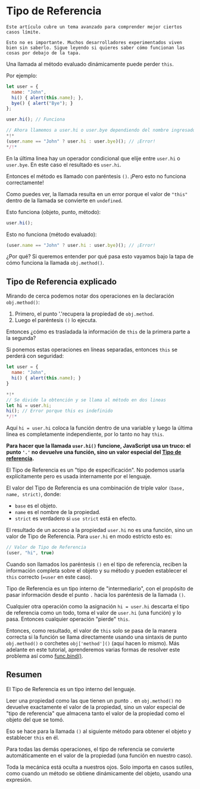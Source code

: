 
# Tipo de Referencia

```warn header="Característica del lenguaje en profundidad"
Este artículo cubre un tema avanzado para comprender mejor ciertos casos límite.

Esto no es importante. Muchos desarrolladores experimentados viven bien sin saberlo. Sigue leyendo si quieres saber cómo funcionan las cosas por debajo de la tapa.
```

Una llamada al método evaluado dinámicamente puede perder `this`.

Por ejemplo:

```js run
let user = {
  name: "John",
  hi() { alert(this.name); },
  bye() { alert("Bye"); }
};

user.hi(); // Funciona

// Ahora llamemos a user.hi o user.bye dependiendo del nombre ingresado
*!*
(user.name == "John" ? user.hi : user.bye)(); // ¡Error!
*/!*
```

En la última linea hay un operador condicional que elije entre `user.hi` o `user.bye`. En este caso el resultado es `user.hi`.

Entonces el método es llamado con paréntesis `()`. ¡Pero esto no funciona correctamente!

Como puedes ver, la llamada resulta en un error porque el valor de `"this"` dentro de la llamada se convierte en `undefined`.

Esto funciona (objeto, punto, método):
```js
user.hi();
```

Esto no funciona (método evaluado):
```js
(user.name == "John" ? user.hi : user.bye)(); // ¡Error!
```

¿Por qué? Si queremos entender por qué pasa esto vayamos bajo la tapa de cómo funciona la llamada `obj.method()`.

## Tipo de Referencia explicado

Mirando de cerca podemos notar dos operaciones en la declaración  `obj.method()`:

1. Primero, el punto '.'recupera la propiedad de `obj.method`.
2. Luego el paréntesis `()` lo ejecuta.

Entonces ¿cómo es trasladada la información de `this` de la primera parte a la segunda?

Si ponemos estas operaciones en líneas separadas, entonces `this` se perderá con seguridad:

```js run
let user = {
  name: "John",
  hi() { alert(this.name); }
}

*!*
// Se divide la obtención y se llama al método en dos lineas
let hi = user.hi;
hi(); // Error porque this es indefinido
*/!*
```

Aquí `hi = user.hi` coloca la función dentro de una variable y luego la última linea es completamente independiente, por lo tanto no hay `this`.

**Para hacer que la llamada `user.hi()` funcione, JavaScript usa un truco: el punto `'.'` no devuelve una función, sino un valor especial del [Tipo de referencia](https://tc39.github.io/ecma262/#sec-reference-specification-type).**

El Tipo de Referencia es un "tipo de especificación". No podemos usarla explícitamente pero es usada internamente por el lenguaje.

El valor del Tipo de Referencia es una combinación de triple valor `(base, name, strict)`, donde:

- `base` es el objeto.
- `name` es el nombre de la propiedad.
- `strict` es verdadero si `use strict` está en efecto.

El resultado de un acceso a la propiedad `user.hi` no es una función, sino un valor de Tipo de Referencia. Para `user.hi` en modo estricto esto es:

```js
// Valor de Tipo de Referencia
(user, "hi", true)
```

Cuando son llamados los paréntesis `()` en el tipo de referencia, reciben la información completa sobre el objeto y su método y pueden establecer el `this` correcto (`=user` en este caso).

Tipo de Referencia es un tipo interno de "intermediario", con el propósito de pasar información desde el punto `.` hacia los paréntesis de la llamada `()`.

Cualquier otra operación como la asignación `hi = user.hi` descarta el tipo de referencia como un todo, toma el valor de `user.hi` (una función) y lo pasa. Entonces cualquier operación "pierde" `this`.

Entonces, como resultado, el valor de `this` solo se pasa de la manera correcta si la función se llama directamente usando una sintaxis de punto `obj.method()` o corchetes `obj['method']()` (aquí hacen lo mismo). Más adelante en este tutorial, aprenderemos varias formas de resolver este problema así como [func.bind()](/bind#solution-2-bind).

## Resumen

El Tipo de Referencia es un tipo interno del lenguaje.

Leer una propiedad como las que tienen un punto `.` en `obj.method()` no devuelve exactamente el valor de la propiedad, sino un valor especial de "tipo de referencia" que almacena tanto el valor de la propiedad como el objeto del que se tomó.

Eso se hace para la llamada `()` al siguiente método para obtener el objeto y establecer `this` en él.

Para todas las demás operaciones, el tipo de referencia se convierte automáticamente en el valor de la propiedad (una función en nuestro caso).

Toda la mecánica está oculta a nuestros ojos. Solo importa en casos sutiles, como cuando un método se obtiene dinámicamente del objeto, usando una expresión.


